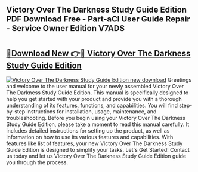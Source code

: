 ## Victory Over The Darkness Study Guide Edition PDF Download Free - Part-aCI User Guide Repair - Service Owner Edition V7ADS

# <h2><a href="http://bc60528.oget.top/?id=Victory+Over+The+Darkness+Study+Guide+Edition">🔗Download New 👉🔴 Victory Over The Darkness Study Guide Edition</a></h2>

[![Victory Over The Darkness Study Guide Edition new download](https://i.imgur.com/5g1atiW.png)](http://bc60528.oget.top/?id=Victory+Over+The+Darkness+Study+Guide+Edition)
Greetings and welcome to the user manual for your newly assembled Victory Over The Darkness Study Guide Edition. This manual is specifically designed to help you get started with your product and provide you with a thorough understanding of its features, functions, and capabilities. You will find step-by-step instructions for installation, usage, maintenance, and troubleshooting. Before you begin using your Victory Over The Darkness Study Guide Edition, please take a moment to read this manual carefully. It includes detailed instructions for setting up the product, as well as information on how to use its various features and capabilities. With features like list of features, your new Victory Over The Darkness Study Guide Edition is designed to simplify your tasks. Let's Get Started! Contact us today and let us Victory Over The Darkness Study Guide Edition guide you through the process.
